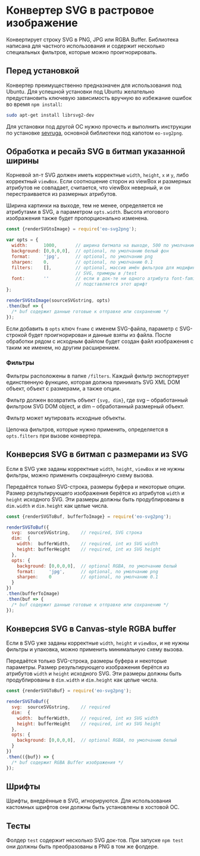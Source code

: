 # Конвертер SVG в растровое изображение

Конвертирует строку SVG в PNG, JPG или RGBA Buffer. Библиотека
написана для частного использования и содержит несколько 
специальных фильтров, которые можно проигнорировать.

## Перед установкой

Конвертер преимущественно предназначен для использования под Ubuntu. 
Для успешной установки под Ubuntu желательно предустановить ключевую 
зависимость вручную во избежание ошибок во время `npm install`:

```bash
sudo apt-get install librsvg2-dev
```

Для установки под другой ОС нужно прочесть и выполнить инструкции 
по установке [sevruga](https://github.com/Streampunk/sevruga), 
основной библиотеки под капотом `eo-svg2png`.

## Обработка и ресайз SVG в битмап указанной ширины

Корневой эл-т SVG должен иметь корректные `width`, `height`, `x` и `y`,
либо корректный `viewBox`. Если соотношение сторон из viewBox и размерных
атрибутов не совпадает, считается, что viewBox неверный, и он
перестраивается из размерных атрибутов.

Ширина картинки на выходе, тем не менее, определяется не атрибутами 
в SVG, а параметром `opts.width`. Высота итогового изображения также 
будет пропорционально изменена.

```javascript
const {renderSVGtoImage} = require('eo-svg2png');

var opts = {
  width:      1000,       // ширина битмапа на выходе, 500 по умолчанию
  background: [0,0,0,0],  // optional, по умолчанию белый фон
  format:     'jpg',      // optional, по умолчанию png
  sharpen:    0,          // optional, по умолчанию 0.1
  filters:    [],         // optional, массив имён фильтров для модификации
                          // SVG, примеры в /test
  font:       ''          // если в док-те ни одного атрибута font-family 
                          // подставляется этот шрифт
};

renderSVGtoImage(sourceSVGstring, opts)
.then(buf => {
  /* buf содержит данные готовые к отправке или сохранению */
});
```

Если добавить в `opts` ключ `fname` c именем SVG-файла,
параметр с SVG-строкой будет проигнорирован и данные взяты из файла.
После обработки рядом с исходным файлом будет создан файл
изображения с таким же именем, но другим расширением.

### Фильтры

Фильтры расположены в папке `/filters`. Каждый фильтр экспортирует 
единственную функцию, которая должна принимать SVG XML DOM объект,
объект с размерами, а также опции.

Фильтр должен возвратить объект `{svg, dim}`, где svg – обработанный 
фильтром SVG DOM object, и dim – обработанный размерный объект.

Фильтр может мутировать исходные объекты.

Цепочка фильтров, которые нужно применить, определяется в 
`opts.filters` при вызове конвертера.

## Конверсия SVG в битмап с размерами из SVG

Если в SVG уже заданы корректные `width`, `height`, `viewBox`
и не нужны фильтры, можно применить сокращённую схему вызова.

Передаётся только SVG-строка, размеры буфера и некоторые опции. 
Размер результирующего изображения берётся из атрибутов `width` 
и `height` исходного SVG. Эти размеры должны быть продублированы 
в `dim.width` и `dim.height` как целые числа.

```javascript
const {renderSVGToBuf, bufferToImage} = require('eo-svg2png');

renderSVGToBuf({
  svg:  sourceSVGstring,    // required, SVG строка
  dim:  {
    width:  bufferWidth,    // required, int из SVG width
    height: bufferHeight    // required, int из SVG height
  },
  opts: {
    background: [0,0,0,0],  // optional RGBA, по умолчанию белый
    format:     'jpg',      // optional, по умолчанию png
    sharpen:    0           // optional, по умолчанию 0.1
  }
})
.then(bufferToImage)
.then(buf => {
  /* buf содержит данные готовые к отправке или сохранению */
});
```

## Конверсия SVG в Canvas-style RGBA buffer

Если в SVG уже заданы корректные `width`, `height` и `viewBox`, 
и не нужны фильтры и упаковка, можно применить минимальную схему вызова.

Передаётся только SVG-строка, размеры буфера и некоторые параметры. 
Размер результирующего изображения берётся из атрибутов `width` 
и `height` исходного SVG. Эти размеры должны быть продублированы 
в `dim.width` и `dim.height` как целые числа.

```javascript
const {renderSVGToBuf} = require('eo-svg2png');

renderSVGToBuf({
  svg:  sourceSVGstring,    // required
  dim:  {
    width:  bufferWidth,    // required, int из SVG width
    height: bufferHeight    // required, int из SVG height
  },
  opts: {
    background: [0,0,0,0],  // optional RGBA, по умолчанию белый
  }
})
.then(({buf}) => {
  /* buf содержит RGBA Buffer изображения */
});
```

## Шрифты

Шрифты, внедрённые в SVG, игнорируются. Для использования кастомных 
шрифтов они должны быть установлены в хостовой ОС.

## Тесты

Фолдер `test` содержит несколько SVG док-тов. При запуске `npm test`
они должны быть преобразованы в PNG в том же фолдере. 